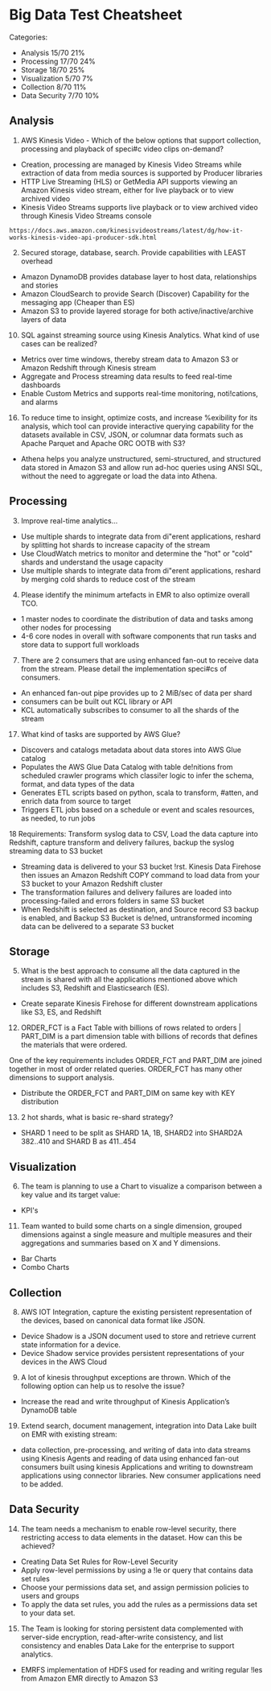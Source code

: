 # Big Data Test Cheatsheet

Categories:
- Analysis                  15/70   21%
- Processing                17/70   24%
- Storage                   18/70   25%
- Visualization             5/70     7%
- Collection                8/70    11%
- Data Security             7/70    10%

## Analysis

1) AWS Kinesis Video - Which of the below options that support
collection, processing and playback of speci#c video clips on-demand? 

- Creation, processing are managed by Kinesis Video Streams while extraction of data
from media sources is supported by Producer libraries
- HTTP Live Streaming (HLS) or GetMedia API supports viewing an Amazon Kinesis video
stream, either for live playback or to view archived video
- Kinesis Video Streams supports live playback or to view archived video through Kinesis
Video Streams console

`https://docs.aws.amazon.com/kinesisvideostreams/latest/dg/how-it-works-kinesis-video-api-producer-sdk.html`


2) Secured storage, database, search. Provide capabilities with LEAST overhead

- Amazon DynamoDB provides database layer to host data, relationships and stories
- Amazon CloudSearch to provide Search (Discover) Capability for the messaging app (Cheaper than ES)
- Amazon S3 to provide layered storage for both active/inactive/archive layers of data

10) SQL against streaming source using Kinesis Analytics. What kind of use cases can be realized?
- Metrics over time windows, thereby stream data to Amazon S3 or Amazon Redshift through Kinesis stream 
- Aggregate and Process streaming data results to feed real-time dashboards
- Enable Custom Metrics and supports real-time monitoring, noti!cations, and alarms

16) To reduce time to insight, optimize costs, and increase %exibility for its analysis, which tool can provide interactive querying capability for the datasets available in CSV, JSON, or columnar data formats such as Apache Parquet and Apache ORC OOTB with S3?
- Athena helps you analyze unstructured, semi-structured, and structured data stored in Amazon S3 and allow run ad-hoc queries using ANSI SQL, without the need to aggregate or load the data into Athena.

## Processing

3) Improve real-time analytics...
- Use multiple shards to integrate data from di"erent applications, reshard by splitting
hot shards to increase capacity of the stream
- Use CloudWatch metrics to monitor and determine the "hot" or "cold" shards and
understand the usage capacity
- Use multiple shards to integrate data from di"erent applications, reshard by merging
cold shards to reduce cost of the stream

4) Please identify the minimum artefacts in EMR to also optimize overall TCO.
- 1 master nodes to coordinate the distribution of data and tasks among other nodes for
processing
- 4-6 core nodes in overall with software components that run tasks and store data to
support full workloads

7) There are 2 consumers that are using enhanced fan-out to receive data from the stream. Please detail the implementation speci#cs of
consumers. 
- An enhanced fan-out pipe provides up to 2 MiB/sec of data per shard
- consumers can be built out KCL library or API
- KCL automatically subscribes to consumer to all the shards of the stream

17) What kind of tasks are supported by AWS Glue?
- Discovers and catalogs metadata about data stores into AWS Glue catalog
- Populates the AWS Glue Data Catalog with table de!nitions from scheduled crawler programs which classi!er logic to infer the schema, format, and data types of the data
- Generates ETL scripts based on python, scala to transform, #atten, and enrich data from source to target
- Triggers ETL jobs based on a schedule or event and scales resources, as needed, to run jobs


18 Requirements:
Transform syslog data to CSV, Load the data capture into Redshift, capture transform and delivery failures, backup the syslog streaming data to S3 bucket
- Streaming data is delivered to your S3 bucket !rst. Kinesis Data Firehose then issues an Amazon Redshift COPY command to load data from your S3 bucket to your Amazon Redshift cluster
- The transformation failures and delivery failures are loaded into processing-failed and errors folders in same S3 bucket
- When Redshift is selected as destination, and Source record S3 backup is enabled, and Backup S3 Bucket is de!ned, untransformed incoming data can be delivered to a separate S3 bucket 


## Storage 

5) What is the best approach to consume all the data captured in the stream is shared with all the applications mentioned above which includes S3, Redshift and Elasticsearch (ES).
- Create separate Kinesis Firehose for different downstream applications like S3, ES, and Redshift

12) ORDER_FCT is a Fact Table with billions of rows related to orders | PART_DIM is a part dimension table with billions of records that defines the materials that were ordered.

One of the key requirements includes ORDER_FCT and PART_DIM are joined together in most of order
related queries. ORDER_FCT has many other dimensions to support analysis.
- Distribute the ORDER_FCT and PART_DIM on same key with KEY distribution

13) 2 hot shards, what is basic re-shard strategy?
- SHARD 1 need to be split as SHARD 1A, 1B, SHARD2 into SHARD2A 382..410 and SHARD B as 411..454



## Visualization

6) The team is planning to use a Chart to visualize a comparison between a key value and its target value:
- KPI's

11) Team wanted to build some charts on a single dimension, grouped
dimensions against a single measure and multiple measures and their aggregations and summaries based on X and Y dimensions. 
- Bar Charts
- Combo Charts

## Collection

8) AWS IOT Integration, capture the existing persistent representation of the devices, based on canonical data format like JSON.
- Device Shadow is a JSON document used to store and retrieve current state information for a device.
- Device Shadow service provides persistent representations of your devices in the AWS Cloud

9)  A lot of kinesis throughput exceptions are thrown. Which of the following option can help us to resolve the issue?
- Increase the read and write throughput of Kinesis Application’s DynamoDB table

19) Extend search, document management, integration into Data Lake built on EMR with existing stream:
- data collection, pre-processing, and writing of data into data streams using Kinesis Agents and reading of data using enhanced fan-out consumers built using kinesis Applications and writing to downstream applications using connector libraries. New consumer applications need to be added.

## Data Security

14) The team needs a mechanism to enable row-level security, there restricting access to data elements in the dataset. How can this be achieved?
- Creating Data Set Rules for Row-Level Security
- Apply row-level permissions by using a !le or query that contains data set rules
- Choose your permissions data set, and assign permission policies to users and groups
- To apply the data set rules, you add the rules as a permissions data set to your data set.

15) The Team is looking for storing persistent data complemented with server-side encryption, read-after-write consistency, and list consistency and enables Data Lake for the enterprise to support analytics.
- EMRFS implementation of HDFS used for reading and writing regular !les from Amazon EMR directly to Amazon S3